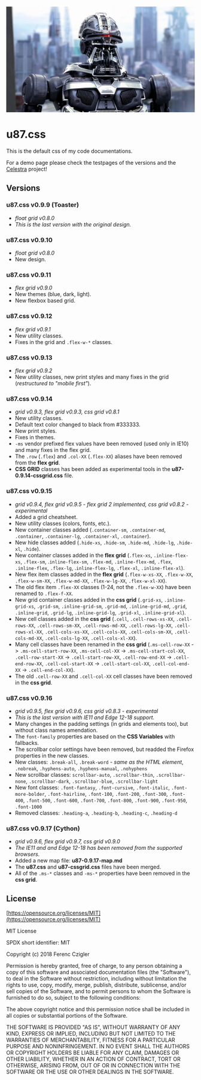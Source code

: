 ![U-87-Cyber-Combat-Unit.jpg](https://github.com/Serrin/u87.css/raw/master/U-87-Cyber-Combat-Unit.jpg "U-87-Cyber-Combat-Unit.jpg")


# u87.css

This is the default css of my code documentations.

For a demo page please check the testpages of the versions and the [Celestra](https://github.com/Serrin/Celestra) project!


## Versions

### __u87.css v0.9.9 (Toaster)__
- _float grid v0.8.0_
- _This is the last version with the original design._

### u87.css v0.9.10
- _float grid v0.8.0_
- New design.

### u87.css v0.9.11
- _flex grid v0.9.0_
- New themes (blue, dark, light).
- New flexbox based grid.

### u87.css v0.9.12
- _flex grid v0.9.1_
- New utility classes.
- Fixes in the grid and `.flex-w-*` classes.

### u87.css v0.9.13
- _flex grid v0.9.2_
- New utility classes, new print styles and many fixes in the grid (_restructured to "mobile first"_).

### u87.css v0.9.14
- _grid v0.9.3, flex grid v0.9.3, css grid v0.8.1_
- New utility classes.
- Default text color changed to black from #333333.
- New print styles.
- Fixes in themes.
- `-ms` vendor prefixed flex values have been removed (used only in IE10) and many fixes in the flex grid.
- The `.row` (`.flex`) and `.col-XX` (`.flex-XX`) aliases have been removed from the __flex grid__.
- __CSS GRID__ classes has been added as experimental tools in the __u87-0.9.14-cssgrid.css__ file.

### u87.css v0.9.15
- _grid v0.9.4, flex grid v0.9.5 - flex grid 2 implemented, css grid v0.8.2 - experimental_
- Added a grid cheatsheet.
- New utility classes (colors, fonts, etc.).
- New container classes added (`.container-sm`, `.container-md`,  `.container`, `.container-lg`, `.container-xl`, `.container`).
- New hide classes added (`.hide-xs`, `.hide-sm`, `.hide-md`, `.hide-lg`, `.hide-xl`, `.hide`).
- New container classes added in the __flex grid__ (`.flex-xs`, `.inline-flex-xs`, `.flex-sm`, .`inline-flex-sm`, `.flex-md`, `.inline-flex-md`, `.flex`, `.inline-flex`, `.flex-lg`, .`inline-flex-lg`, `.flex-xl`, `.inline-flex-xl`).
- New flex item classes added in the __flex grid__ (`.flex-w-xs-XX`, `.flex-w-XX`, `.flex-w-sm-XX`, `.flex-w-md-XX`, `.flex-w-lg-XX`, `.flex-w-xl-XX`).
- The old flex item `.flex-XX` classes (1-24, not the `.flex-w-XX`) have been renamed to `.flex-f-XX`.
- New grid container classes added in the __css grid__ (`.grid-xs`, `.inline-grid-xs`, `.grid-sm`, `.inline-grid-sm`, `.grid-md`, `.inline-grid-md`, `.grid`, `.inline-grid`, `.grid-lg`, `.inline-grid-lg`, `.grid-xl`, `.inline-grid-xl`).
- New cell classes added in the __css grid__ (`.cell`, `.cell-rows-xs-XX`, `.cell-rows-XX`, `.cell-rows-sm-XX`, `.cell-rows-md-XX`, `.cell-rows-lg-XX`, `.cell-rows-xl-XX`, `.cell-cols-xs-XX`, `.cell-cols-XX`, `.cell-cols-sm-XX`, `.cell-cols-md-XX`, `.cell-cols-lg-XX`, `.cell-cols-xl-XX`).
- Many cell classes have been renamed in the __css grid__ (`.ms-cell-row-XX` -> `.ms-cell-start-row-XX`, `.ms-cell-col-XX` -> `.ms-cell-start-col-XX`, `.cell-row-start-XX` -> `.cell-start-row-XX`, `.cell-row-end-XX` -> `.cell-end-row-XX`, `.cell-col-start-XX` -> `.cell-start-col-XX`, `.cell-col-end-XX` -> `.cell-end-col-XX`).
- The old `.cell-row-XX` and `.cell-col-XX` cell classes have been removed in the __css grid__.

### u87.css v0.9.16
- _grid v0.9.5, flex grid v0.9.6, css grid v0.8.3 - experimental_
- _This is the last version with IE11 and Edge 12-18 support._
- Many changes in the padding settings (in grids and elements too), but without class names amendation.
- The `font-family` properties are based on the __CSS Variables__ with fallbacks.
- The scrollbar color settings have been removed, but readded the Firefox properties in the new classes.
- New classes: `.break-all`, `.break-word` _- same as the HTML element_, `.nobreak`, `.hyphens-auto`, `.hyphens-manual`, `.nohyphens`
- New scrollbar classes: `scrollbar-auto`, `.scrollbar-thin`, `.scrollbar-none`, `.scrollbar-dark`, `.scrollbar-blue`, `.scrollbar-light`
- New font classes: `.font-fantasy`, `.font-cursive`, `.font-italic`, `.font-more-bolder`, `.font-hairline`, `.font-100`, `.font-200`, `.font-300`, `.font-400`, `.font-500`, `.font-600`, `.font-700`, `.font-800`, `.font-900`, `.font-950`, `.font-1000`
- Removed classes: `.heading-a`, `.heading-b`, `.heading-c`, `.heading-d`

### u87.css v0.9.17 (Cython)
- _grid v0.9.6, flex grid v0.9.7, css grid v0.9.0_
- _The IE11 and and Edge 12-18 has been removed from the supported browsers._
- Added a new map file: __u87-0.9.17-map.md__ 
- The __u87.css__ and __u87-cssgrid.css__ files have been merged.
- All of the `.ms-*` classes and `-ms-*` properties have been removed in the __css grid__.



## License

[https://opensource.org/licenses/MIT](https://opensource.org/licenses/MIT)

MIT License

SPDX short identifier: MIT

Copyright (c) 2018 Ferenc Czigler

Permission is hereby granted, free of charge, to any person obtaining a copy
of this software and associated documentation files (the "Software"), to deal
in the Software without restriction, including without limitation the rights
to use, copy, modify, merge, publish, distribute, sublicense, and/or sell
copies of the Software, and to permit persons to whom the Software is
furnished to do so, subject to the following conditions:

The above copyright notice and this permission notice shall be included in all
copies or substantial portions of the Software.

THE SOFTWARE IS PROVIDED "AS IS", WITHOUT WARRANTY OF ANY KIND, EXPRESS OR
IMPLIED, INCLUDING BUT NOT LIMITED TO THE WARRANTIES OF MERCHANTABILITY,
FITNESS FOR A PARTICULAR PURPOSE AND NONINFRINGEMENT. IN NO EVENT SHALL THE
AUTHORS OR COPYRIGHT HOLDERS BE LIABLE FOR ANY CLAIM, DAMAGES OR OTHER
LIABILITY, WHETHER IN AN ACTION OF CONTRACT, TORT OR OTHERWISE, ARISING FROM,
OUT OF OR IN CONNECTION WITH THE SOFTWARE OR THE USE OR OTHER DEALINGS IN THE
SOFTWARE.

